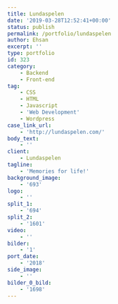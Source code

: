```yaml
---
title: Lundaspelen
date: '2019-03-28T12:52:41+00:00'
status: publish
permalink: /portfolio/lundaspelen
author: Ehsan
excerpt: ''
type: portfolio
id: 323
category:
    - Backend
    - Front-end
tag:
    - CSS
    - HTML
    - Javascript
    - 'Web Development'
    - Wordpress
case_link_url:
    - 'http://lundaspelen.com/'
body_text:
    - ''
client:
    - Lundaspelen
tagline:
    - 'Memories for life!'
background_image:
    - '693'
logo:
    - ''
split_1:
    - '694'
split_2:
    - '1601'
video:
    - ''
bilder:
    - '1'
port_date:
    - '2018'
side_image:
    - ''
bilder_0_bild:
    - '1698'
---
```

<!DOCTYPE html PUBLIC "-//W3C//DTD HTML 4.0 Transitional//EN" "http://www.w3.org/TR/REC-html40/loose.dtd">
<?xml encoding="UTF-8">

